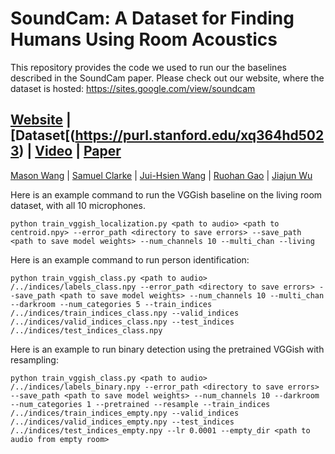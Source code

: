 # SoundCam: A Dataset for Finding Humans Using Room Acoustics
This repository provides the code we used to run our the baselines described in the SoundCam paper. Please check out our website, where the dataset is hosted: https://sites.google.com/view/soundcam

## [Website](https://sites.google.com/view/soundcam) | [Dataset[(https://purl.stanford.edu/xq364hd5023) | [Video](https://www.youtube.com/watch?v=HAhJLgj8maI) | [Paper]()

[Mason Wang](https://www.linkedin.com/in/mason-wang-3b5288104/) | [Samuel Clarke](https://samuelpclarke.com/) | [Jui-Hsien Wang](http://juiwang.com/) | [Ruohan Gao](https://ruohangao.github.io/) | [Jiajun Wu](jiajunwu.com)

Here is an example command to run the VGGish baseline on the living room dataset, with all 10 microphones.

```
python train_vggish_localization.py <path to audio> <path to centroid.npy> --error_path <directory to save errors> --save_path <path to save model weights> --num_channels 10 --multi_chan --living
```

Here is an example command to run person identification:

```
python train_vggish_class.py <path to audio> /../indices/labels_class.npy --error_path <directory to save errors> --save_path <path to save model weights> --num_channels 10 --multi_chan --darkroom --num_categories 5 --train_indices /../indices/train_indices_class.npy --valid_indices /../indices/valid_indices_class.npy --test_indices /../indices/test_indices_class.npy
```


Here is an example to run binary detection using the pretrained VGGish with resampling:

```
python train_vggish_class.py <path to audio> /../indices/labels_binary.npy --error_path <directory to save errors> --save_path <path to save model weights> --num_channels 10 --darkroom --num_categories 1 --pretrained --resample --train_indices  /../indices/train_indices_empty.npy --valid_indices /../indices/valid_indices_empty.npy --test_indices /../indices/test_indices_empty.npy --lr 0.0001 --empty_dir <path to audio from empty room>
```
